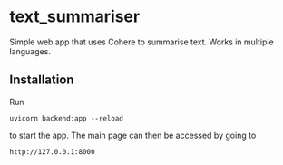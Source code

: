 # text_summariser

Simple web app that uses Cohere to summarise text.
Works in multiple languages.

## Installation

Run

    uvicorn backend:app --reload

to start the app. The main page can then be accessed by going to

    http://127.0.0.1:8000